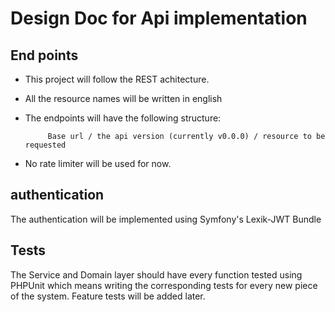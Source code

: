 # Design Doc for Api implementation

## End points
* This project will follow the REST achitecture.

* All the resource names will be written in english

* The endpoints will have the following structure:

           Base url / the api version (currently v0.0.0) / resource to be requested

* No rate limiter will be used for now.


## authentication 
The authentication will be implemented using Symfony's Lexik-JWT Bundle

## Tests 
The Service and Domain layer should have every function tested using PHPUnit which means writing the corresponding tests for every new piece of the system. 
Feature tests will be added later.

